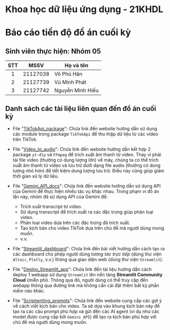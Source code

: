 # Khoa học dữ liệu ứng dụng - 21KHDL

# Báo cáo tiến độ đồ án cuối kỳ

## Sinh viên thực hiện: Nhóm 05

| STT |   MSSV   | Họ và tên        |
| :-: | :------: | ---------------- |
|  1  | 21127038 | Võ Phú Hãn       |
|  2  | 21127739 | Vũ Minh Phát     |
|  3  | 21127742 | Nguyễn Minh Hiếu |

## Danh sách các tài liệu liên quan đến đồ án cuối kỳ

- File "[TikTokApi_package](TikTokApi_package.url)": Chứa link đến website hướng dẫn sử dụng các module trong package `TikTokApi` để thu thập dữ liệu từ các video trên TikTok.

- File "[Video_to_audio](Video_to_audio.url)": Chứa link đến website hướng dẫn kết hợp 2 package `yt-dlp` và `FFmpeg` để trích xuất âm thanh từ video. Thay vì phải tải file video (thường có dung lượng lớn) về máy, chúng ta có thể trích xuất âm thanh từ video và lưu trữ dưới dạng file audio (thường có dung lượng nhỏ hơn) để tiết kiệm dung lượng lưu trữ. Điều này cũng giúp giảm thời gian xử lý dữ liệu.

- File "[Gemini_API_docs](Gemini_API_docs.url)": Chứa link đến website hướng dẫn sử dụng API của Gemini để thực hiện nhiều tác vụ khác nhau. Trong phạm vi đồ án lần này, nhóm đã sử dụng API của Gemini để:

  - Trích xuất transcript từ video.
  - Sử dụng transcript để trích xuất ra các đặc trưng giúp phân loại video.
  - Phân loại video dựa trên các đặc trưng đã trích xuất.
  - Tạo kịch bản cho video TikTok dựa trên chủ đề mà người dùng mong muốn.
  - v.v.

- File "[Streamlit_dashboard](Streamlit_dashboard.url)": Chứa link đến bài viết hướng dẫn cách tạo ra các dashboard cho phép người dùng _tương tác trực tiếp_ (dùng thư viện `Altair`, `Plotly`, v.v.) thông qua giao diện web (dùng thư viện `Streamlit`).

- File "[Deploy_Streamlit_app](Deploy_Streamlit_app.url)": Chứa link đến tài liệu hướng dẫn cách deploy 1 webapp sử dụng `Streamlit` lên nền tảng **Streamlit Community Cloud** (miễn phí). Thông qua đó, người dùng có thể truy cập đến webapp thông qua đường link mà không cần cài đặt thêm bất kỳ phần mềm nào khác.

- File "[Scriptwriting_prompts](Scriptwriting_prompts.url)": Chứa link đến website cung cấp các gợi ý về cách viết kịch bản cho video. Ta sẽ dựa vào khung kịch bản này để tạo ra các câu prompt phù hợp và gửi đến các AI agent (ví dụ như các model được cung cấp bởi `Gemini API`) để tạo ra kịch bản phù hợp với chủ đề mà người dùng mong muốn.

